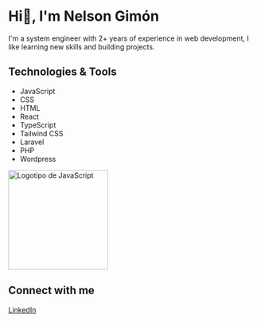 # Hi👋, I'm Nelson Gimón

I'm a system engineer with 2+ years of experience in web development, I like learning new skills and building projects.


## Technologies & Tools

- JavaScript
- CSS
- HTML
- React
- TypeScript
- Tailwind CSS
- Laravel
- PHP
- Wordpress

<img src="https://upload.wikimedia.org/wikipedia/commons/6/6a/JavaScript-logo.png" alt="Logotipo de JavaScript" width="200">

## Connect with me

[LinkedIn](https://www.linkedin.com/in/nelson-gimon/)
